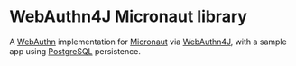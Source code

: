 # WebAuthn4J Micronaut library

A [WebAuthn](https://webauthn.io/) implementation for [Micronaut](https://micronaut.io/) via [WebAuthn4J](https://github.com/webauthn4j/webauthn4j), with a sample app using [PostgreSQL](https://www.postgresql.org/) persistence.
